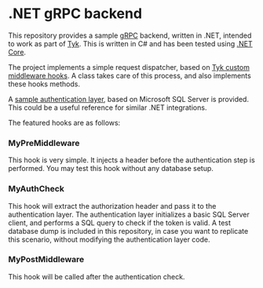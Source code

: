 .NET gRPC backend
==

This repository provides a sample [gRPC](http://www.grpc.io/) backend, written in .NET, intended to work as part of [Tyk](https://tyk.io/). This is written in C# and has been tested using [.NET Core](https://dotnet.github.io/).

The project implements a simple request dispatcher, based on [Tyk custom middleware hooks](https://tyk.io/docs/tyk-api-gateway-v1-9/javascript-plugins/middleware-scripting/).
A class takes care of this process, and also implements these hooks methods.

A [sample authentication layer](Auth.cs), based on Microsoft SQL Server is provided. This could be a useful reference for similar .NET integrations.

The featured hooks are as follows:

### MyPreMiddleware

This hook is very simple. It injects a header before the authentication step is performed. You may test this hook without any database setup.

### MyAuthCheck

This hook will extract the authorization header and pass it to the authentication layer. The authentication layer initializes a basic SQL Server client, and performs a SQL query to check if the token is valid.
A test database dump is included in this repository, in case you want to replicate this scenario, without modifying the authentication layer code.

### MyPostMiddleware

This hook will be called after the authentication check.
